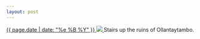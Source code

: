```yaml
---
layout: post
---
```


<p>
  <a href="/204">
    <time>{{ page.date | date: "%e %B %Y" }}</time>
    <img src="{{ site.assets_url }}/204.jpg">
  </a>
  Stairs up the ruins of Ollantaytambo.
</p>
